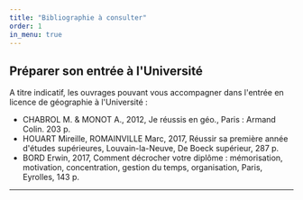 ```yaml
---
title: "Bibliographie à consulter"
order: 1
in_menu: true
---
```

## Préparer son entrée à l'Université

A titre indicatif, les ouvrages pouvant vous accompagner dans l'entrée en licence de géographie à l'Université :

- CHABROL M. & MONOT A., 2012, Je réussis en géo., Paris : Armand Colin. 203 p.
- HOUART Mireille, ROMAINVILLE Marc, 2017, Réussir sa première année d'études supérieures, Louvain-la-Neuve, De Boeck supérieur, 287 p.
- BORD Erwin, 2017, Comment décrocher votre diplôme : mémorisation, motivation, concentration, gestion du temps, organisation, Paris, Eyrolles, 143 p.

------------------------- 
